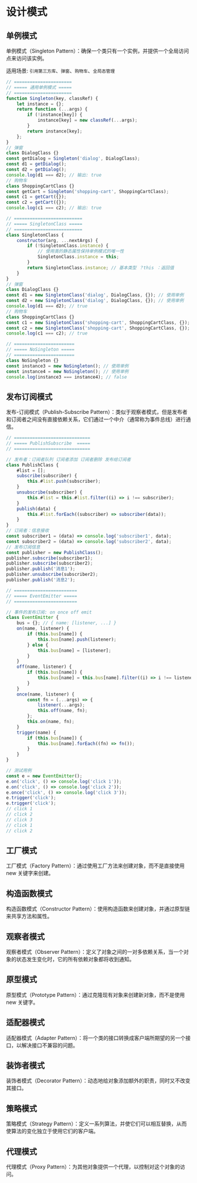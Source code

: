 # 设计模式

## 单例模式

单例模式（Singleton Pattern）：确保一个类只有一个实例，并提供一个全局访问点来访问该实例。

适用场景: `引用第三方库`、`弹窗`、`购物车`、`全局态管理`

```js
// ======================
// ===== 通用单例模式 =====
// ======================
function Singleton(key, classRef) {
	let instance = {};
	return function (...args) {
		if (!instance[key]) {
			instance[key] = new classRef(...args);
		}
		return instance[key];
	};
}
// 弹窗
class DialogClass {}
const getDialog = Singleton('dialog', DialogClass);
const d1 = getDialog();
const d2 = getDialog();
console.log(d1 === d2); // 输出: true
// 购物车
class ShoppingCartClass {}
const getCart = Singleton('shopping-cart', ShoppingCartClass);
const c1 = getCart({});
const c2 = getCart({});
console.log(c1 === c2); // 输出: true

// ==========================
// ===== SingletonClass =====
// ==========================
class SingletonClass {
	constructor(arg, ...nextArgs) {
		if (!SingletonClass.instance) {
			// 使用类的静态属性保持单例模式的唯一性
			SingletonClass.instance = this;
		}
		return SingletonClass.instance; // 基本类型 ？this ：返回值
	}
}
// 弹窗
class DialogClass {}
const d1 = new SingletonClass('dialog', DialogClass, {}); // 使用单例
const d2 = new SingletonClass('dialog', DialogClass, {}); // 使用单例
console.log(d1 === d2); // true
// 购物车
class ShoppingCartClass {}
const c1 = new SingletonClass('shopping-cart', ShoppingCartClass, {}); // 使用单例
const c2 = new SingletonClass('shopping-cart', ShoppingCartClass, {}); // 使用单例
console.log(c1 === c2); // true

// =======================
// ===== NoSingleton =====
// =======================
class NoSingleton {}
const instance3 = new NoSingleton(); // 使用单例
const instance4 = new NoSingleton(); // 使用单例
console.log(instance3 === instance4); // false
```

## 发布订阅模式

发布-订阅模式（Publish-Subscribe Pattern）：类似于观察者模式，但是发布者和订阅者之间没有直接依赖关系，它们通过一个中介（通常称为事件总线）进行通信。

```js
// =============================
// ===== PublishSubscribe  =====
// =============================

// 发布者：订阅者队列 订阅者添加 订阅者删除 发布给订阅者
class PublishClass {
	#list = [];
	subscribe(subscriber) {
		this.#list.push(subscriber);
	}
	unsubscribe(subscriber) {
		this.#list = this.#list.filter((i) => i !== subscriber);
	}
	publish(data) {
		this.#list.forEach((subscriber) => subscriber(data));
	}
}
// 订阅者：信息接收
const subscriber1 = (data) => console.log('subscriber1', data);
const subscriber2 = (data) => console.log('subscriber2', data);
// 发布订阅信息
const publisher = new PublishClass();
publisher.subscribe(subscriber1);
publisher.subscribe(subscriber2);
publisher.publish('消息1');
publisher.unsubscribe(subscriber2);
publisher.publish('消息2');

// ========================
// ===== EventEmitter =====
// ========================

// 事件的发布订阅: on once off emit
class EventEmitter {
	bus = {}; // { name: [listener, ...] }
	on(name, listener) {
		if (this.bus[name]) {
			this.bus[name].push(listener);
		} else {
			this.bus[name] = [listener];
		}
	}
	off(name, listener) {
		if (this.bus[name]) {
			this.bus[name] = this.bus[name].filter((i) => i !== listener);
		}
	}
	once(name, listener) {
		const fn = (...args) => {
			listener(...args);
			this.off(name, fn);
		};
		this.on(name, fn);
	}
	trigger(name) {
		if (this.bus[name]) {
			this.bus[name].forEach((fn) => fn());
		}
	}
}

// 测试用例
const e = new EventEmitter();
e.on('click', () => console.log('click 1'));
e.on('click', () => console.log('click 2'));
e.once('click', () => console.log('click 3'));
e.trigger('click');
e.trigger('click');
// click 1
// click 2
// click 3
// click 1
// click 2
```

## 工厂模式

工厂模式（Factory Pattern）：通过使用工厂方法来创建对象，而不是直接使用 new 关键字来创建。

## 构造函数模式

构造函数模式（Constructor Pattern）：使用构造函数来创建对象，并通过原型链来共享方法和属性。

## 观察者模式

观察者模式（Observer Pattern）：定义了对象之间的一对多依赖关系，当一个对象的状态发生变化时，它的所有依赖对象都将收到通知。

## 原型模式

原型模式（Prototype Pattern）：通过克隆现有对象来创建新对象，而不是使用 new 关键字。

## 适配器模式

适配器模式（Adapter Pattern）：将一个类的接口转换成客户端所期望的另一个接口，以解决接口不兼容的问题。

## 装饰者模式

装饰者模式（Decorator Pattern）：动态地给对象添加额外的职责，同时又不改变其接口。

## 策略模式

策略模式（Strategy Pattern）：定义一系列算法，并使它们可以相互替换，从而使算法的变化独立于使用它们的客户端。

## 代理模式

代理模式（Proxy Pattern）：为其他对象提供一个代理，以控制对这个对象的访问。
